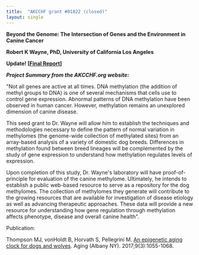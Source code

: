 ```yaml
---
title:  "AKCCHF grant #01822 (closed)"
layout: single
---
```


**Beyond the Genome: The Intersection of Genes and the Environment in
Canine Cancer**

**Robert K Wayne, PhD, University of California Los Angeles**

**Update! \[[Final Report](</files/AKCCHF grant 1822 FINAL Summary.pdf>)]**

_**Project Summary from the AKCCHF.org website:**_

"Not all genes are active at all times. DNA methylation (the addition of
methyl groups to DNA) is one of several mechanisms that cells use to
control gene expression. Abnormal patterns of DNA methylation have been
observed in human cancer. However, methylation remains an unexplored
dimension of canine disease.

This seed grant to Dr. Wayne will allow him to establish the techniques
and methodologies necessary to define the pattern of normal variation in
methylomes (the genome-wide collection of methylated sites) from an
array-based analysis of a variety of domestic dog breeds. Differences in
methylation found between breed lineages will be complemented by the
study of gene expression to understand how methylation regulates levels
of expression.

Upon completion of this study, Dr. Wayne's laboratory will have
proof-of-principle for evaluation of the canine methylome. Ultimately,
he intends to establish a public web-based resource to serve as a
repository for the dog methylomes. The collection of methylomes they
generate will contribute to the growing resources that are available for
investigation of disease etiology as well as advancing therapeutic
approaches. These data will provide a new resource for understanding how
gene regulation through methylation affects phenotype, disease and
overall canine health".

Publication:

Thompson MJ, vonHoldt B, Horvath S, Pellegrini M. [An epigenetic aging clock for dogs and wolves](https://www.ncbi.nlm.nih.gov/pmc/articles/PMC5391218/). Aging (Albany NY). 2017;9(3):1055-1068.
